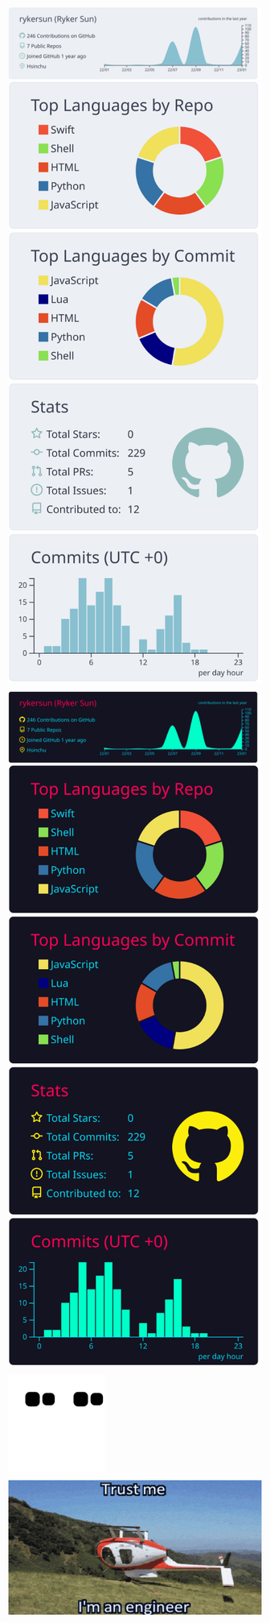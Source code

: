[![](https://raw.githubusercontent.com/rykersun/rykersun/master/profile-summary-card-output/nord_bright/0-profile-details.svg)](https://github.com/vn7n24fzkq/github-profile-summary-cards#gh-light-mode-only)
[![](https://raw.githubusercontent.com/rykersun/rykersun/master/profile-summary-card-output/nord_bright/1-repos-per-language.svg)](https://github.com/vn7n24fzkq/github-profile-summary-cards#gh-light-mode-only) [![](https://raw.githubusercontent.com/rykersun/rykersun/master/profile-summary-card-output/nord_bright/2-most-commit-language.svg)](https://github.com/vn7n24fzkq/github-profile-summary-cards#gh-light-mode-only)
[![](https://raw.githubusercontent.com/rykersun/rykersun/master/profile-summary-card-output/nord_bright/3-stats.svg)](https://github.com/vn7n24fzkq/github-profile-summary-cards#gh-light-mode-only) [![](https://raw.githubusercontent.com/rykersun/rykersun/master/profile-summary-card-output/nord_bright/4-productive-time.svg)](https://github.com/vn7n24fzkq/github-profile-summary-cards#gh-light-mode-only)


[![](https://raw.githubusercontent.com/rykersun/rykersun/master/profile-summary-card-output/2077/0-profile-details.svg)](https://github.com/vn7n24fzkq/github-profile-summary-cards#gh-dark-mode-only)
[![](https://raw.githubusercontent.com/rykersun/rykersun/master/profile-summary-card-output/2077/1-repos-per-language.svg)](https://github.com/vn7n24fzkq/github-profile-summary-cards#gh-dark-mode-only) [![](https://raw.githubusercontent.com/rykersun/rykersun/master/profile-summary-card-output/2077/2-most-commit-language.svg)](https://github.com/vn7n24fzkq/github-profile-summary-cards#gh-dark-mode-only)
[![](https://raw.githubusercontent.com/rykersun/rykersun/master/profile-summary-card-output/2077/3-stats.svg)](https://github.com/vn7n24fzkq/github-profile-summary-cards#gh-dark-mode-only) [![](https://raw.githubusercontent.com/rykersun/rykersun/master/profile-summary-card-output/2077/4-productive-time.svg)](https://github.com/vn7n24fzkq/github-profile-summary-cards#gh-dark-mode-only)


<!--
[![](https://raw.githubusercontent.com/rykersun/rykersun/master/profile-summary-card-output/nord_dark/0-profile-details.svg)](https://github.com/vn7n24fzkq/github-profile-summary-cards#gh-dark-mode-only)
[![](https://raw.githubusercontent.com/rykersun/rykersun/master/profile-summary-card-output/nord_dark/1-repos-per-language.svg)](https://github.com/vn7n24fzkq/github-profile-summary-cards#gh-dark-mode-only) [![](https://raw.githubusercontent.com/rykersun/rykersun/master/profile-summary-card-output/nord_dark/2-most-commit-language.svg)](https://github.com/vn7n24fzkq/github-profile-summary-cards#gh-dark-mode-only)
[![](https://raw.githubusercontent.com/rykersun/rykersun/master/profile-summary-card-output/nord_dark/3-stats.svg)](https://github.com/vn7n24fzkq/github-profile-summary-cards#gh-dark-mode-only) [![](https://raw.githubusercontent.com/rykersun/rykersun/master/profile-summary-card-output/nord_dark/4-productive-time.svg)](https://github.com/vn7n24fzkq/github-profile-summary-cards#gh-dark-mode-only)
-->


![github contribution grid snake animation](https://raw.githubusercontent.com/rykersun/rykersun/output/github-contribution-grid-snake-dark.svg#gh-dark-mode-only)![github contribution grid snake animation](https://raw.githubusercontent.com/rykersun/rykersun/output/github-contribution-grid-snake.svg#gh-light-mode-only)


<img align="center" src="https://github.com/rykersun/rykersun/blob/master/src/trust%20me.gif" />
